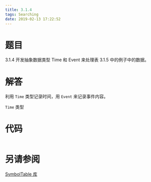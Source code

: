 ```yaml
---
title: 3.1.4
tags: Searching
date: 2019-02-13 17:22:52
---
```


# 题目

3.1.4
开发抽象数据类型 Time 和 Event 来处理表 3.1.5 中的例子中的数据。

# 解答

利用 `Time` 类型记录时间，用 `Event` 来记录事件内容。

`Time` 类型

# 代码

```csharp

```

# 另请参阅

[SymbolTable 库](https://alg4.ikesnowy.com/docs/api/SymbolTable.html)